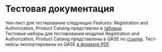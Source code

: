 # Тестовая документация  
Чек-лист для тестирование следующих Features: Registration and Authorization, Product Catalog представлен в [таблице](https://docs.google.com/spreadsheets/d/1cmIVwbhAG9cf0oeXdu-CEouJTzV6LoOelh1mJLYl8V0/edit#gid=0).  
Тестовые наборы для тестирования модулей Registration and Authorization, Product Catalog представлены в QASE по [ссылке](https://app.qase.io/project/G7?author=214&previewMode=side&suite=118&tab=properties). Тест-кейсы экспортированы из QASE [в формате PDF](https://github.com/ToriMazhar/docs/blob/main/%D0%A2%D0%B5%D1%81%D1%82-%D0%BA%D0%B5%D0%B9%D1%81%D1%8B_QASE.pdf).
